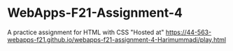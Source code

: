 # WebApps-F21-Assignment-4
A practice assignment for HTML with CSS
"Hosted at"  https://44-563-webapps-f21.github.io/webapps-f21-assignment-4-Harimummadi/play.html